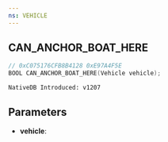 ```yaml
---
ns: VEHICLE
---
```

## CAN_ANCHOR_BOAT_HERE

```c
// 0xC075176CFB8B4128 0xE97A4F5E
BOOL CAN_ANCHOR_BOAT_HERE(Vehicle vehicle);
```

```
NativeDB Introduced: v1207
```

## Parameters
* **vehicle**:
